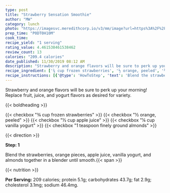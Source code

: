 ```yaml
---
type: post
title: "Strawberry Sensation Smoothie"
author: "MW"
category: lunch
photo: "https://imagesvc.meredithcorp.io/v3/mm/image?url=https%3A%2F%2Fimages.media-allrecipes.com%2Fuserphotos%2F8244778.jpg"
prep_time: "P0DT0H10M"
cook_time: 
recipe_yield: "1 serving"
rating_value: 4.461538461538462
review_count: 13
calories: "209.4 calories"
date_published: 11/30/2019 08:12 AM
description: "Strawberry and orange flavors will be sure to perk up your morning! Replace fruit, juice, and yogurt flavors as desired for variety."
recipe_ingredient: ['¾ cup frozen strawberries', '½ orange, peeled', '½ cup apple juice', '¼ cup vanilla yogurt', '1 teaspoon finely ground almonds']
recipe_instructions: [{'@type': 'HowToStep', 'text': 'Blend the strawberries, orange pieces, apple juice, vanilla yogurt, and almonds together in a blender until smooth.\n'}]
---
```


Strawberry and orange flavors will be sure to perk up your morning! Replace fruit, juice, and yogurt flavors as desired for variety. 

{{< boldheading >}}

{{< checkbox "¾ cup frozen strawberries" >}}
{{< checkbox "½  orange, peeled" >}}
{{< checkbox "½ cup apple juice" >}}
{{< checkbox "¼ cup vanilla yogurt" >}}
{{< checkbox "1 teaspoon finely ground almonds" >}}


{{< direction >}}

**Step: 1**

Blend the strawberries, orange pieces, apple juice, vanilla yogurt, and almonds together in a blender until smooth.{{< span >}}

{{< nutrition >}}

**Per Serving:** 209 calories; protein 5.1g; carbohydrates 43.7g; fat 2.9g; cholesterol 3.1mg; sodium 46.4mg.